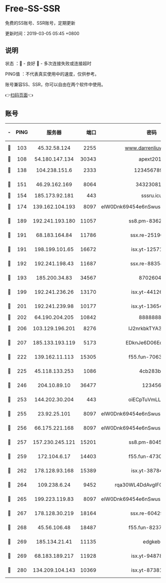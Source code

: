 # Free-SS-SSR

免费的SS账号、SSR账号，定期更新

更新时间：2019-03-05 05:45 +0800

## 说明

状态     ：🙂 - 良好 🙁 - 多次连接失败或连接超时

PING值   ：不代表真实使用中的速度，仅供参考。

账号兼容SS、SSR，你可以自由在两个软件中使用。

👉[扫码页面](https://liesauer.github.io/free-ss-ssr.github.io/)👈

## 账号

|-|PING|服务器|端口|密码|加密方式|区域|
|:----:|:----:|:-----:|-----:|:----:|:----:|:----:|
|🙂|103|45.32.58.124|2255|www.darrenliuwei.com|aes-256-cfb|JP|
|🙂|108|54.180.147.134|30343|apext2019|chacha20|KR|
|🙂|138|104.238.151.6|2333|12345678900|aes-256-cfb|JP|
|🙂|151|46.29.162.169|8064|3432308177|aes-256-cfb|RU|
|🙂|154|185.173.92.181|443|sssru.icu|rc4-md5|RU|
|🙂|174|139.162.104.193|8097|eIW0Dnk69454e6nSwuspv9DmS201tQ0D|aes-256-cfb|JP|
|🙂|189|192.241.193.180|11057|ss8.pm-83620677|aes-256-cfb|US|
|🙂|191|68.183.164.84|11786|ssx.re-25196932|aes-256-cfb|US|
|🙂|191|198.199.101.65|16672|isx.yt-12571443|aes-256-cfb|US|
|🙂|192|192.241.198.43|11687|ssx.re-88354290|aes-256-cfb|US|
|🙂|193|185.200.34.83|34567|87026045|aes-256-cfb|US|
|🙂|199|192.241.236.26|13170|isx.yt-44126456|aes-256-cfb|US|
|🙂|201|192.241.239.98|10177|isx.yt-13654380|aes-256-cfb|US|
|🙂|202|64.190.204.205|10842|88888888|rc4-md5|US|
|🙂|206|103.129.196.201|8276|lJ2nrkbkTYA30wv0|aes-256-cfb|US|
|🙂|207|185.133.193.119|5173|EDknJe6D06EoWDaw|aes-256-cfb|US|
|🙂|222|139.162.11.113|15305|f55.fun-70630978|aes-256-cfb|SG|
|🙂|225|45.118.133.253|1086|4cb283b8|aes-256-cfb|SG|
|🙂|246|204.10.89.10|36477|123456|aes-256-cfb|US|
|🙂|253|144.202.30.204|443|oiECpTuVmLLxk4Ts|aes-256-cfb|US|
|🙂|255|23.92.25.101|8097|eIW0Dnk69454e6nSwuspv9DmS201tQ0D|aes-256-cfb|US|
|🙂|256|66.175.221.168|8097|eIW0Dnk69454e6nSwuspv9DmS201tQ0D|aes-256-cfb|US|
|🙂|257|157.230.245.121|15201|ss8.pm-80454151|aes-256-cfb|SG|
|🙂|259|172.104.6.17|14403|f55.fun-47304627|aes-256-cfb|US|
|🙂|262|178.128.93.168|15389|isx.yt-38784218|aes-256-cfb|SG|
|🙂|264|109.238.6.24|9452|rqa30WL4DdAvgIFG6Fs3znzTa|aes-256-cfb|FR|
|🙂|265|199.223.119.83|8097|eIW0Dnk69454e6nSwuspv9DmS201tQ0D|aes-256-cfb|US|
|🙂|267|178.128.30.219|18164|ssx.re-60429944|aes-256-cfb|SG|
|🙂|268|45.56.106.48|18487|f55.fun-82379795|aes-256-cfb|US|
|🙂|269|185.134.21.41|11135|edgkeb|aes-256-cfb|GB|
|🙂|269|68.183.189.217|11928|isx.yt-94878692|aes-256-cfb|SG|
|🙂|280|134.209.104.143|10369|isx.yt-87381923|aes-256-cfb|SG|
